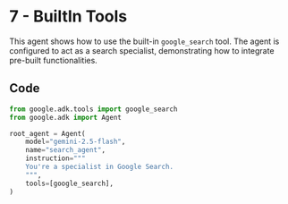 # 7 - BuiltIn Tools

This agent shows how to use the built-in `google_search` tool. The agent is configured to act as a search specialist, demonstrating how to integrate pre-built functionalities.

## Code

```python
from google.adk.tools import google_search
from google.adk import Agent

root_agent = Agent(
    model="gemini-2.5-flash",
    name="search_agent",
    instruction="""
    You're a specialist in Google Search.
    """,
    tools=[google_search],
)
```
